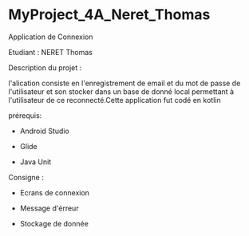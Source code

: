 # MyProject_4A_Neret_Thomas


Application de Connexion 

Etudiant : NERET Thomas 

Description du projet :

l'alication consiste en l'enregistrement de email et du mot de passe de l'utilisateur et son stocker dans un base de donné local 
permettant à l'utilisateur de ce reconnecté.Cette application fut codé en kotlin

prérequis:

- Android Studio 

- Glide 

- Java Unit


Consigne :

- Ecrans de connexion 

- Message d'érreur 

- Stockage de donnée
